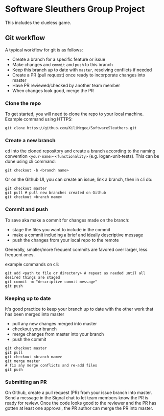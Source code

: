 # Software Sleuthers Group Project

This includes the clueless game. 

## Git workflow

A typical workflow for git is as follows: 
* Create a branch for a specific feature or issue
* Make changes and `commit` and `push` to this branch
* Keep this branch up to date with `master`, resolving conflicts if needed
* Create a PR (pull request) once ready to incorporate changes into master
* Have PR reviewed/checked by another team member
* When changes look good, merge the PR

### Clone the repo
To get started, you will need to clone the repo to your local machine. Example command using HTTPS: 

```shell
git clone https://github.com/KiliMcgee/SoftwareSleuthers.git
```

### Create a new branch
cd into the cloned repository and create a branch according to the naming convention `<your-name>-<functionality>` (e.g. logan-unit-tests). This can be done using cli command: 

```shell
git checkout -b <branch name> 
```

Or on the Github UI, you can create an issue, link a branch, then in cli do: 

```shell
git checkout master
git pull # pull new branches created on Github
git checkout <branch name> 
```

### Commit and push
To save aka make a commit for changes made on the branch: 
* stage the files you want to include in the commit 
* make a commit including a brief and ideally descriptive message
* push the changes from your local repo to the remote

Generally, smaller/more frequent commits are favored over larger, less frequent ones. 

example commands on cli:  
```shell
git add <path to file or directory> # repeat as needed until all desired things are staged
git commit -m "descriptive commit message"
git push
```
### Keeping up to date
It's good practice to keep your branch up to date with the other work that has been merged into master
* pull any new changes merged into master
* checkout your branch 
* merge changes from master into your branch 
* push the commit

```shell
git checkout master
git pull
git checkout <branch name>
git merge master
# fix any merge conflicts and re-add files
git push 
```

### Submitting an PR
On Github, create a pull request (PR) from your issue branch into master. Send a message in the Signal chat to let team members know the PR is ready for review. Once the code looks good to the reviewer and the PR has gotten at least one approval, the PR author can merge the PR into master. 
